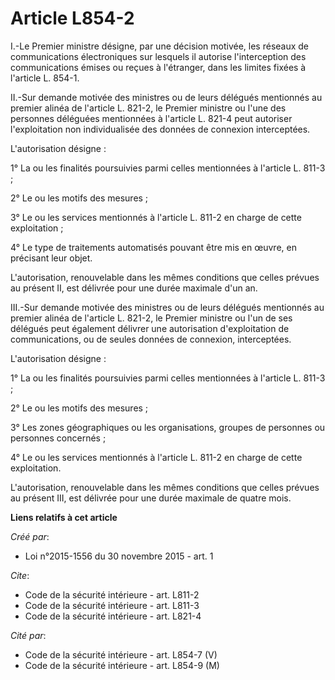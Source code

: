 # Article L854-2

I.-Le Premier ministre désigne, par une décision motivée, les réseaux de communications électroniques sur lesquels il
autorise l'interception des communications émises ou reçues à l'étranger, dans les limites fixées à l'article L. 854-1. 

II.-Sur demande motivée des ministres ou de leurs délégués mentionnés au premier alinéa de l'article L. 821-2, le Premier
ministre ou l'une des personnes déléguées mentionnées à l'article L. 821-4 peut autoriser l'exploitation non individualisée
des données de connexion interceptées. 

L'autorisation désigne : 

1° La ou les finalités poursuivies parmi celles mentionnées à l'article L. 811-3 ; 

2° Le ou les motifs des mesures ; 

3° Le ou les services mentionnés à l'article L. 811-2 en charge de cette exploitation ; 

4° Le type de traitements automatisés pouvant être mis en œuvre, en précisant leur objet. 

L'autorisation, renouvelable dans les mêmes conditions que celles prévues au présent II, est délivrée pour une durée maximale
d'un an. 

III.-Sur demande motivée des ministres ou de leurs délégués mentionnés au premier alinéa de l'article L. 821-2, le Premier
ministre ou l'un de ses délégués peut également délivrer une autorisation d'exploitation de communications, ou de seules
données de connexion, interceptées. 

L'autorisation désigne : 

1° La ou les finalités poursuivies parmi celles mentionnées à l'article L. 811-3 ; 

2° Le ou les motifs des mesures ; 

3° Les zones géographiques ou les organisations, groupes de personnes ou personnes concernés ; 

4° Le ou les services mentionnés à l'article L. 811-2 en charge de cette exploitation. 

L'autorisation, renouvelable dans les mêmes conditions que celles prévues au présent III, est délivrée pour une durée
maximale de quatre mois.

**Liens relatifs à cet article**

_Créé par_:

  - Loi n°2015-1556 du 30 novembre 2015 - art. 1

_Cite_:

  - Code de la sécurité intérieure - art. L811-2
  - Code de la sécurité intérieure - art. L811-3
  - Code de la sécurité intérieure - art. L821-4

_Cité par_:

  - Code de la sécurité intérieure - art. L854-7 (V)
  - Code de la sécurité intérieure - art. L854-9 (M)
